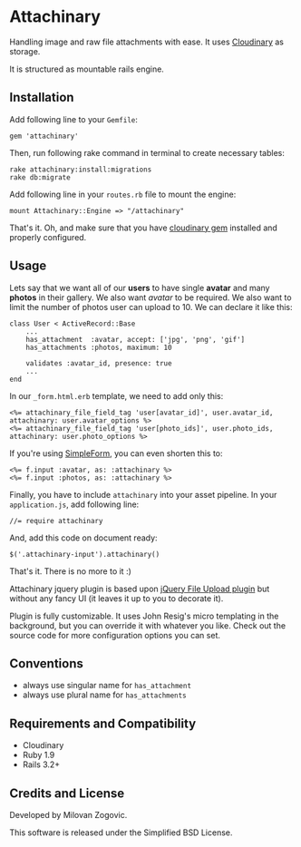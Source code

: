 # Attachinary

Handling image and raw file attachments with ease.
It uses [Cloudinary](http://cloudinary.com) as storage.

It is structured as mountable rails engine.


## Installation

Add following line to your `Gemfile`:

    gem 'attachinary'

Then, run following rake command in terminal to create necessary tables:

	rake attachinary:install:migrations
	rake db:migrate

Add following line in your `routes.rb` file to mount the engine:

	mount Attachinary::Engine => "/attachinary"
	
That's it. Oh, and make sure that you have [cloudinary gem](https://github.com/cloudinary/cloudinary_gem) installed and properly configured.


## Usage

Lets say that we want all of our **users** to have single **avatar** and many **photos** in their gallery. We also want *avatar* to be required. We also want to limit the number of photos user can upload to 10. We can declare it like this:

	class User < ActiveRecord::Base
		...
		has_attachment  :avatar, accept: ['jpg', 'png', 'gif']
		has_attachments :photos, maximum: 10

		validates :avatar_id, presence: true
		...
	end

In our `_form.html.erb` template, we need to add only this:

	<%= attachinary_file_field_tag 'user[avatar_id]', user.avatar_id, attachinary: user.avatar_options %>
	<%= attachinary_file_field_tag 'user[photo_ids]', user.photo_ids, attachinary: user.photo_options %>

If you're using [SimpleForm](https://github.com/plataformatec/simple_form), you can even shorten this to:

	<%= f.input :avatar, as: :attachinary %>
	<%= f.input :photos, as: :attachinary %>

Finally, you have to include `attachinary` into your asset pipeline. In your `application.js`, add following line:

	//= require attachinary

And, add this code on document ready:

	$('.attachinary-input').attachinary()

That's it. There is no more to it :)

Attachinary jquery plugin is based upon [jQuery File Upload plugin](https://github.com/blueimp/jQuery-File-Upload) but without any fancy UI (it leaves it up to you to decorate it).

Plugin is fully customizable. It uses John Resig's micro templating in the background, but you can override it with whatever you like. Check out the source code for more configuration options you can set.


## Conventions

* always use singular name for `has_attachment`
* always use plural name for `has_attachments`


## Requirements and Compatibility

* Cloudinary
* Ruby 1.9
* Rails 3.2+


## Credits and License

Developed by Milovan Zogovic.

This software is released under the Simplified BSD License.
